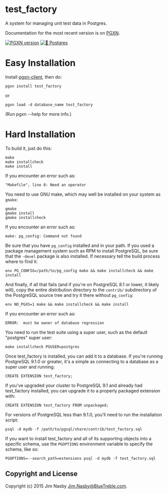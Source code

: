 test_factory
===============

A system for managing unit test data in Postgres.

Documentation for the most recent version is on [PGXN](http://pgxn.org/dist/test_factory/doc/test_factory.html).

[![PGXN version](https://badge.fury.io/pg/test_factory.svg)](https://badge.fury.io/pg/test_factory)
[![🐘 Postgres](https://github.com/decibel/test_factory/actions/workflows/ci.yml/badge.svg)](https://github.com/decibel/test_factory/actions/workflows/ci.yml)

Easy Installation
=================
Install [pgxn-client](http://pgxnclient.projects.pgfoundry.org/install.html), then do:

    pgxn install test_factory

or

    pgxn load -d database_name test_factory

(Run pgxn --help for more info.)

Hard Installation
=================

To build it, just do this:

    make
    make installcheck
    make install

If you encounter an error such as:

    "Makefile", line 8: Need an operator

You need to use GNU make, which may well be installed on your system as
`gmake`:

    gmake
    gmake install
    gmake installcheck

If you encounter an error such as:

    make: pg_config: Command not found

Be sure that you have `pg_config` installed and in your path. If you used a
package management system such as RPM to install PostgreSQL, be sure that the
`-devel` package is also installed. If necessary tell the build process where
to find it:

    env PG_CONFIG=/path/to/pg_config make && make installcheck && make install

And finally, if all that fails (and if you're on PostgreSQL 8.1 or lower, it
likely will), copy the entire distribution directory to the `contrib/`
subdirectory of the PostgreSQL source tree and try it there without
`pg_config`:

    env NO_PGXS=1 make && make installcheck && make install

If you encounter an error such as:

    ERROR:  must be owner of database regression

You need to run the test suite using a super user, such as the default
"postgres" super user:

    make installcheck PGUSER=postgres

Once test_factory is installed, you can add it to a database. If you're running
PostgreSQL 9.1.0 or greater, it's a simple as connecting to a database as a
super user and running:

    CREATE EXTENSION test_factory;

If you've upgraded your cluster to PostgreSQL 9.1 and already had test_factory
installed, you can upgrade it to a properly packaged extension with:

    CREATE EXTENSION test_factory FROM unpackaged;

For versions of PostgreSQL less than 9.1.0, you'll need to run the
installation script:

    psql -d mydb -f /path/to/pgsql/share/contrib/test_factory.sql

If you want to install test_factory and all of its supporting objects into a specific
schema, use the `PGOPTIONS` environment variable to specify the schema, like
so:

    PGOPTIONS=--search_path=extensions psql -d mydb -f test_factory.sql

Copyright and License
---------------------

Copyright (c) 2015 Jim Nasby <Jim.Nasby@BlueTreble.com>.

